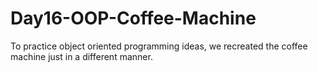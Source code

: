 # Day16-OOP-Coffee-Machine
To practice object oriented programming ideas, we recreated the coffee machine just in a different manner. 
